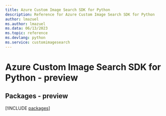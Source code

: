 ```yaml
---
title: Azure Custom Image Search SDK for Python
description: Reference for Azure Custom Image Search SDK for Python
author: lmazuel
ms.author: lmazuel
ms.data: 06/13/2023
ms.topic: reference
ms.devlang: python
ms.service: customimagesearch
---
```

# Azure Custom Image Search SDK for Python - preview
## Packages - preview
[!INCLUDE [packages](custom-image-search-index.md)]